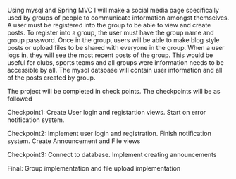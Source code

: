 Using mysql and Spring MVC I will make a social media page specifically used by groups of people to communicate information amongst themselves.  A user must be registered into the group to be able to view and create posts.  To register into a group, the user must have the group name and group password.  Once in the group, users will be able to make blog style posts or upload files to be shared with everyone in the group.  When a user logs in, they will see the most recent posts of the group.  This would be useful for clubs, sports teams and all groups were information needs to be accessible by all.  The mysql datsbase will contain user information and all of the posts created by group.

The project will be completed in check points.  The checkpoints will be as followed

Checkpoint1: Create User login and registartion views.  Start on error notification system.

Checkpoint2: Implement user login and registration.  Finish notification system.  Create Announcement and File views

Checkpoint3: Connect to database.  Implement creating announcements

Final: Group implementation and file upload implementation
